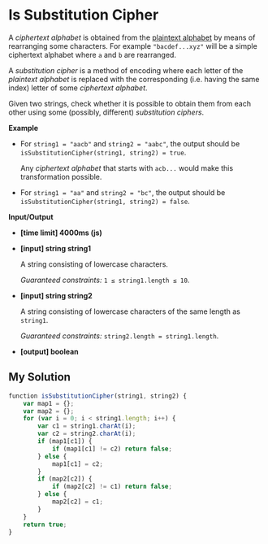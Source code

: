 # Is Substitution Cipher
﻿A _ciphertext alphabet_ is obtained from the [plaintext alphabet](keyword://plaintext-alphabet) by means of rearranging some characters. For example `"bacdef...xyz"` will be a simple ciphertext alphabet where `a` and `b` are rearranged.

A _substitution cipher_ is a method of encoding where each letter of the _plaintext alphabet_ is replaced with the corresponding (i.e. having the same index) letter of some _ciphertext alphabet_.

Given two strings, check whether it is possible to obtain them from each other using some (possibly, different) _substitution ciphers_.

**Example**

*   For `string1 = "aacb"` and `string2 = "aabc"`, the output should be
    `isSubstitutionCipher(string1, string2) = true`.

    Any _ciphertext alphabet_ that starts with `acb...` would make this transformation possible.

*   For `string1 = "aa"` and `string2 = "bc"`, the output should be
    `isSubstitutionCipher(string1, string2) = false`.

**Input/Output**

*   **[time limit] 4000ms (js)**

*   **[input] string string1**

    A string consisting of lowercase characters.

    _Guaranteed constraints:_
    `1 ≤ string1.length ≤ 10`.

*   **[input] string string2**

    A string consisting of lowercase characters of the same length as `string1`.

    _Guaranteed constraints:_
    `string2.length = string1.length`.

*   **[output] boolean**


## My Solution
```javascript
﻿function isSubstitutionCipher(string1, string2) {
    var map1 = {};
    var map2 = {};
    for (var i = 0; i < string1.length; i++) {
        var c1 = string1.charAt(i);
        var c2 = string2.charAt(i);
        if (map1[c1]) {
            if (map1[c1] != c2) return false;
        } else {
            map1[c1] = c2;
        }
        if (map2[c2]) {
            if (map2[c2] != c1) return false;
        } else {
            map2[c2] = c1;
        }
    }
    return true;
}
​
```
